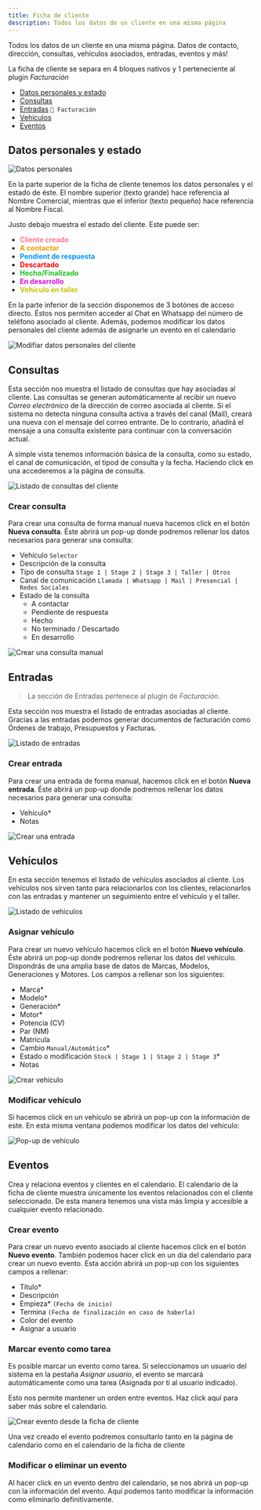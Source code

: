 ```yaml
---
title: Ficha de cliente
description: Todos los datos de un cliente en una misma página
---
```


Todos los datos de un cliente en una misma página. Datos de contacto, dirección, consultas, vehículos asociados, entradas, eventos y más!

La ficha de cliente se separa en 4 bloques nativos y 1 perteneciente al plugin _Facturación_

- [Datos personales y estado](#datos-personales)
- [Consultas](#consultas)
- [Entradas](#entradas) `🔌 Facturación`
- [Vehículos](#vehículos)
- [Eventos](#eventos)

## Datos personales y estado

![Datos personales](../../../../assets/images/guia/cliente-datos-personales.png "Datos personales")

En la parte superior de la ficha de cliente tenemos los datos personales y el estado de éste. El nombre superior (texto grande) hace referencia al Nombre Comercial, mientras que el inferior (texto pequeño) hace referencia al Nombre Fiscal.

Justo debajo muestra el estado del cliente. Este puede ser:

- <span style="color:#ff778f">**Cliente creado**</span>
- <span style="color:#f29d00">**A contactar**</span>
- <span style="color:#0093ff">**Pendient de respuesta**</span>
- <span style="color:red">**Descartado**</span>
- <span style="color:#18c118">**Hecho/Finalizado**</span>
- <span style="color:#d70dd7">**En desarrollo**</span>
- <span style="color:#c6c600">**Vehículo en taller**</span>

En la parte inferior de la sección disponemos de 3 botónes de acceso directo. Éstos nos permiten acceder al Chat en Whatsapp del número de teléfono asociado al cliente. Además, podemos modificar los datos personales del cliente además de asignarle un evento en el calendario

![Modifiar datos personales del cliente](../../../../assets/images/guia/cliente-modificar.png "Modifiar datos personales del cliente")

## Consultas

Esta sección nos muestra el listado de consultas que hay asociadas al cliente. Las consultas se generan automáticamente al recibir un nuevo _Correo electrónico_ de la dirección de correo asociada al cliente. Si el sistema no detecta ninguna consulta activa a través del canal (Mail), creará una nueva con el mensaje del correo entrante. De lo contrario, añadirá el mensaje a una consulta existente
para continuar con la conversación actual.

A simple vista tenemos información básica de la consulta, como su estado, el canal de comunicación, el tipod de consulta y la fecha. Haciendo click en una accederemos a la página de consulta.

![Listado de consultas del cliente](../../../../assets/images/guia/cliente-consultas.png "Listado de consultas del cliente")

### Crear consulta

Para crear una consulta de forma manual nueva hacemos click en el botón **Nueva consulta**. Éste abrirá un pop-up donde podremos rellenar los datos necesarios para generar una consulta:

- Vehículo `Selector`
- Descripción de la consulta
- Tipo de consulta `Stage 1 | Stage 2 | Stage 3 | Taller | Otros`
- Canal de comunicación `Llamada | Whatsapp | Mail | Presencial | Redes Sociales`
- Estado de la consulta
  - A contactar
  - Pendiente de respuesta
  - Hecho
  - No terminado / Descartado
  - En desarrollo

![Crear una consulta manual](../../../../assets/images/guia/cliente-crear-consulta.png "Crear una conuslta manual")

## Entradas

>La sección de Entradas pertenece al plugin de _Facturación_.

Esta sección nos muestra el listado de entradas asociadas al cliente. Gracias a las entradas podemos generar documentos de facturación como Órdenes de trabajo, Presupuestos y Facturas.

![Listado de entradas](../../../../assets/images/guia/cliente-entradas.png "Listado de entradas")

### Crear entrada

Para crear una entrada de forma manual, hacemos click en el botón **Nueva entrada**. Éste abrirá un pop-up donde podremos rellenar los datos necesarios para generar una consulta:

- Vehículo*
- Notas

![Crear una entrada](../../../../assets/images/guia/cliente-crear-entrada.png "Crear una entrada")

## Vehículos

En esta sección tenemos el listado de vehículos asociados al cliente. Los vehículos nos sirven tanto para relacionarlos con los clientes, relacionarlos con las entradas y mantener un seguimiento entre el vehículo y el taller.

![Listado de vehículos](../../../../assets/images/guia/cliente-vehiculos.png "Listado de vehículos")

### Asignar vehículo

Para crear un nuevo vehículo hacemos click en el botón **Nuevo vehículo**. Éste abrirá un pop-up donde podremos rellenar los datos del vehículo. Dispondrás de una amplia base de datos de Marcas, Modelos, Generaciones y Motores.
Los campos a rellenar son los siguientes:

- Marca*
- Modelo*
- Generación*
- Motor*
- Potencia (CV)
- Par (NM)
- Matrícula
- Cambio `Manual/Automático`*
- Estado o modificación `Stock | Stage 1 | Stage 2 | Stage 3`*
- Notas

![Crear vehículo](../../../../assets/images/guia/cliente-crear-vehiculo.png "Cear vehículo")

### Modificar vehículo

Si hacemos click en un vehículo se abrirá un pop-up con la información de este. En esta misma ventana podemos modificar los datos del vehículo:

![Pop-up de vehículo](../../../../assets/images/guia/cliente-vehiculo.png "Pop-up del vehículo")

## Eventos

Crea y relaciona eventos y clientes en el calendario. El calendario de la ficha de cliente muestra únicamente los eventos relacionados con el cliente seleccionado. De esta manera tenemos una vista más limpia y accesible a cualquier evento relacionado.

### Crear evento

Para crear un nuevo evento asociado al cliente hacemos click en el botón **Nuevo evento**. También podemos hacer click en un día del calendario para crear un nuevo evento. Esta acción abrirá un pop-up con los siguientes campos a rellenar:

- Título*
- Descripción
- Empieza* `(Fecha de inicio)`
- Termina `(Fecha de finalización en caso de haberla)`
- Color del evento
- Asignar a usuario

### Marcar evento como tarea

Es posible marcar un evento como tarea. Si seleccionamos un usuario del sistema en la pestaña _Asignar usuario_, el evento se marcará automáticamente como una tarea (Asignada por ti al usuario indicado).

Esto nos permite mantener un orden entre eventos. Haz click aquí para saber más sobre el calendario.

![Crear evento desde la ficha de cliente](../../../../assets/images/guia/cliente-crear-evento.png "Crear evento desde la ficha de cliente")

Una vez creado el evento podremos consultarlo tanto en la página de calendario como en el calendario de la ficha de cliente

### Modificar o eliminar un evento

Al hacer click en un evento dentro del calendario, se nos abrirá un pop-up con la información del evento. Aquí podemos tanto modificar la información como eliminarlo definitivamente.